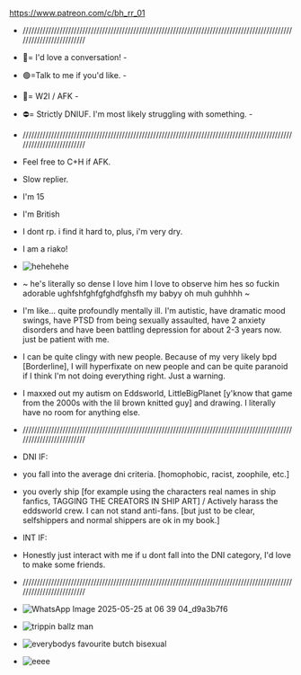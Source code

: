 https://www.patreon.com/c/bh_rr_01
- /////////////////////////////////////////////////////////////////////////////////////////////////////////////////////
- 💬= I'd love a conversation! - 
- 🟢=Talk to me if you'd like. - 
- 🌙= W2I / AFK - 
- ⛔= Strictly DNIUF. I'm most likely struggling with something. -
- /////////////////////////////////////////////////////////////////////////////////////////////////////////////////////
- Feel free to C+H if AFK.
- Slow replier.
- I'm 15
- I'm British
- I dont rp. i find it hard to, plus, i'm very dry.
- I am a riako!
- ![hehehehe](https://github.com/user-attachments/assets/eac3b13a-e00c-4963-b04a-0f180118062c)

- ~ he's literally so dense I love him I love to observe him hes so fuckin adorable ughfshfghfgfghdfghsfh my babyy oh muh guhhhh ~
- I'm like... quite profoundly mentally ill. I'm autistic, have dramatic mood swings, have PTSD from being sexually assaulted, have 2 anxiety disorders and have been battling depression for about 2-3 years now. just be patient with me.
- I can be quite clingy with new people. Because of my very likely bpd [Borderline], I will hyperfixate on new people and can be quite paranoid if I think I'm not doing everything right. Just a warning.
- I maxxed out my autism on Eddsworld, LittleBigPlanet [y'know that game from the 2000s with the lil brown knitted guy] and drawing. I literally have no room for anything else.
- /////////////////////////////////////////////////////////////////////////////////////////////////////////////////////
- DNI IF:
- you fall into the average dni criteria. [homophobic, racist, zoophile, etc.]
- you overly ship [for example using the characters real names in ship fanfics, TAGGING THE CREATORS IN SHIP ART] / Actively harass the eddsworld crew. I can not stand anti-fans. [but just to be clear, selfshippers and normal shippers are ok in my book.]
- INT IF:
- Honestly just interact with me if u dont fall into the DNI category, I'd love to make some friends.
- /////////////////////////////////////////////////////////////////////////////////////////////////////////////////////
- ![WhatsApp Image 2025-05-25 at 06 39 04_d9a3b7f6](https://github.com/user-attachments/assets/38d2686a-52a1-4967-a673-697ca4dbfa39)
- ![trippin ballz man](https://github.com/user-attachments/assets/c97800ec-bc33-4f44-8769-970006bd24d5)
- ![everybodys favourite butch bisexual](https://github.com/user-attachments/assets/66e5484d-e5f6-4aff-9883-bec24f8c662b)
- ![eeee](https://github.com/user-attachments/assets/f63c34e5-93e3-48ee-a34c-7edaf9395a7f)





